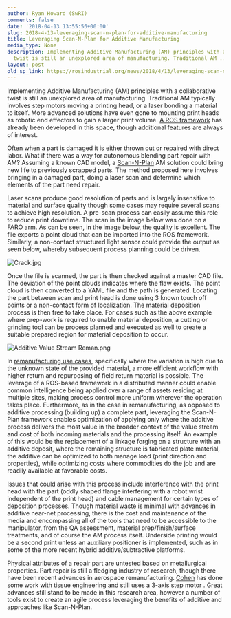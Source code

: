 ```yaml
---
author: Ryan Howard (SwRI)
comments: false
date: '2018-04-13 13:55:56+00:00'
slug: 2018-4-13-leveraging-scan-n-plan-for-additive-manufacturing
title: Leveraging Scan-N-Plan for Additive Manufacturing
media_type: None
description: Implementing Additive Manufacturing (AM) principles with a collaborative
  twist is still an unexplored area of manufacturing. Traditional AM ...
layout: post
old_sp_link: https://rosindustrial.org/news/2018/4/13/leveraging-scan-n-plan-for-additive-manufacturing
---
```


Implementing Additive Manufacturing (AM) principles with a collaborative twist is still an unexplored area of manufacturing. Traditional AM typically involves step motors moving a printing head, or a laser bonding a material to itself. More advanced solutions have even gone to mounting print heads as robotic end effectors to gain a larger print volume. [A ROS framework](http://wiki.ros.org/ros_additive_manufacturing) has already been developed in this space, though additional features are always of interest.

Often when a part is damaged it is either thrown out or repaired with direct labor. What if there was a way for autonomous blending part repair with AM? Assuming a known CAD model, a [Scan-N-Plan](https://rosindustrial.org/scan-n-plan/) AM solution could bring new life to previously scrapped parts. The method proposed here involves bringing in a damaged part, doing a laser scan and determine which elements of the part need repair.

Laser scans produce good resolution of parts and is largely insensitive to material and surface quality though some cases may require several scans to achieve high resolution. A pre-scan process can easily assume this role to reduce print downtime. The scan in the image below was done on a FARO arm. As can be seen, in the image below, the quality is excellent. The file exports a point cloud that can be imported into the ROS framework. Similarly, a non-contact structured light sensor could provide the output as seen below, whereby subsequent process planning could be driven.

![Crack.jpg](https://images.squarespace-cdn.com/content/v1/51df34b1e4b08840dcfd2841/1523630299502-YT2IEWM14S9Q90YQP4BF/Crack.jpg)

Once the file is scanned, the part is then checked against a master CAD file. The deviation of the point clouds indicates where the flaw exists. The point cloud is then converted to a YAML file and the path is generated. Locating the part between scan and print head is done using 3 known touch off points or a non-contact form of localization. The material deposition process is then free to take place. For cases such as the above example where prep-work is required to enable material deposition, a cutting or grinding tool can be process planned and executed as well to create a suitable prepared region for material deposition to occur.

![Additive Value Stream Reman.png](https://images.squarespace-cdn.com/content/v1/51df34b1e4b08840dcfd2841/1523636479632-WNK67C4YCDVDVVM4FI5X/Additive+Value+Stream+Reman.png)

In [remanufacturing use cases](http://www.westeconline.com/wp-content/uploads/2015/09/Li-Bingbing-Laser-Additive-Manufacturing.pdf), specifically where the variation is high due to the unknown state of the provided material, a more efficient workflow with higher return and repurposing of field return material is possible. The leverage of a ROS-based framework in a distributed manner could enable common intelligence being applied over a range of assets residing at multiple sites, making process control more uniform wherever the operation takes place. Furthermore, as in the case in remanufacturing, as opposed to additive processing (building up) a complete part, leveraging the Scan-N-Plan framework enables optimization of applying only where the additive process delivers the most value in the broader context of the value stream and cost of both incoming materials and the processing itself. An example of this would be the replacement of a linkage forging on a structure with an additive deposit, where the remaining structure is fabricated plate material, the additive can be optimized to both manage load (print direction and properties), while optimizing costs where commodities do the job and are readily available at favorable costs.

Issues that could arise with this process include interference with the print head with the part (oddly shaped flange interfering with a robot wrist independent of the print head) and cable management for certain types of deposition processes. Though material waste is minimal with advances in additive near-net processing, there is the cost and maintenance of the media and encompassing all of the tools that need to be accessible to the manipulator, from the QA assessment, material prep/finish/surface treatments, and of course the AM process itself. Underside printing would be a second print unless an auxiliary positioner is implemented, such as in some of the more recent hybrid additive/subtractive platforms.

Physical attributes of a repair part are untested based on metallurgical properties. Part repair is still a fledging industry of research, though there have been recent advances in aerospace remanufacturing. [Cohen](http://danlcohen.com/wp-content/uploads/2010/09/Cohen-Biofabrication-In-Situ-Bone-Repair.pdf) has done some work with tissue engineering and still uses a 3-axis step motor . Great advances still stand to be made in this research area, however a number of tools exist to create an agile process leveraging the benefits of additive and approaches like Scan-N-Plan.



